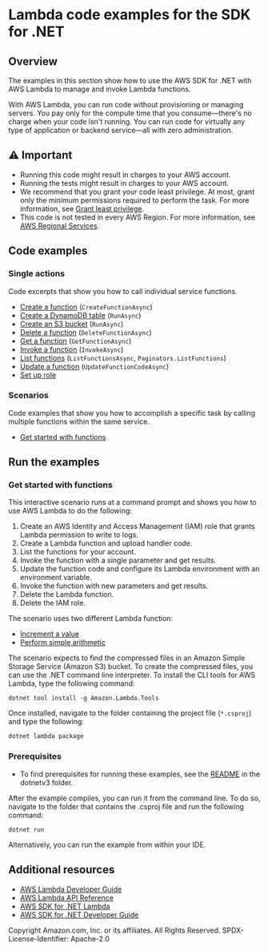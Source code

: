 # Lambda code examples for the SDK for .NET

## Overview

The examples in this section show how to use the AWS SDK for .NET with AWS
Lambda to manage and invoke Lambda functions.

With AWS Lambda, you can run code without provisioning or managing servers. You
pay only for the compute time that you consume—there's no charge when your code
isn't running. You can run code for virtually any type of application or
backend service—all with zero administration.

## ⚠️ Important
* Running this code might result in charges to your AWS account.
* Running the tests might result in charges to your AWS account.
* We recommend that you grant your code least privilege. At most, grant only
  the minimum permissions required to perform the task. For more information, see
  [Grant least privilege](https://docs.aws.amazon.com/IAM/latest/UserGuide/best-practices.html#grant-least-privilege).
* This code is not tested in every AWS Region. For more information, see
  [AWS Regional Services](https://aws.amazon.com/about-aws/global-infrastructure/regional-product-services).

## Code examples

### Single actions
Code excerpts that show you how to call individual service functions.

- [Create a function](scenarios/Lambda_Basics/Lambda_Basics/LambdaMethods.cs) (`CreateFunctionAsync`)
- [Create a DynamoDB table](CreateDynamoDBTableExample/CreateDynamoDBTableExample/Function.cs) (`RunAsync`)
- [Create an S3 bucket](CreateDynamoDBTableExample/CreateDynamoDBTableExample/Function.cs) (`RunAsync`)
- [Delete a function](scenarios/Lambda_Basics/Lambda_Basics/LambdaMethods.cs) (`DeleteFunctionAsync`)
- [Get a function](scenarios/Lambda_Basics/Lambda_Basics/LambdaMethods.cs) (`GetFunctionAsync`)
- [Invoke a function](InvokeFunctionExample/InvokeFunctionExample/InvokeFunction.cs) (`InvokeAsync`)
- [List functions](ListFunctionsExample/ListFunctionsExample/ListFunctions.cs) (`ListFunctionsAsync`, `Paginators.ListFunctions`)
- [Update a function](scenarios/Lambda_Basics/Lambda_Basics/LambdaMethods.cs) (`UpdateFunctionCodeAsync`)
- [Set up role](SetuplambdaRoleExample/SetuplambdaRoleExample/SetupLambdaRole.cs)

### Scenarios

Code examples that show you how to accomplish a specific task by calling
multiple functions within the same service.

- [Get started with functions](/scenarios/Lambda_Basics/Lambda_Basics/LambdaMethods.cs)

## Run the examples

### Get started with functions

This interactive scenario runs at a command prompt and shows you how to use
AWS Lambda to do the following:

1. Create an AWS Identity and Access Management (IAM) role that grants Lambda
   permission to write to logs.
1. Create a Lambda function and upload handler code.
1. List the functions for your account.
1. Invoke the function with a single parameter and get results.
1. Update the function code and configure its Lambda environment with an environment
   variable.
1. Invoke the function with new parameters and get results.
1. Delete the Lambda function.
1. Delete the IAM role.

The scenario uses two different Lambda function:

- [Increment a value](LambdaIncrement/)
- [Perform simple arithmetic](LambdaCalculator/)

The scenario expects to find the compressed files in an Amazon Simple Storage
Service (Amazon S3) bucket. To create the compressed files, you can use the
.NET command line interpreter. To install the CLI tools for AWS Lambda, type the
following command:

`dotnet tool install -g Amazon.Lambda.Tools`

Once installed, navigate to the folder containing the project file (`*.csproj`) and type
the following:

`dotnet lambda package`

### Prerequisites
* To find prerequisites for running these examples, see the
  [README](../README.md#Prerequisites) in the dotnetv3 folder.

After the example compiles, you can run it from the command line. To do so,
navigate to the folder that contains the .csproj file and run the following
command:

```
dotnet run
```

Alternatively, you can run the example from within your IDE.

## Additional resources
* [AWS Lambda Developer Guide](https://docs.aws.amazon.com/lambda/latest/dg/welcome.html)
* [AWS Lambda API Reference](https://docs.aws.amazon.com/lambda/latest/dg/API_Reference.html)
* [AWS SDK for .NET Lambda](https://docs.aws.amazon.com/sdkfornet/v3/apidocs/items/Lambda/NLambda.html)
* [AWS SDK for .NET Developer Guide](https://docs.aws.amazon.com/sdk-for-net/v3/developer-guide/welcome.html)

Copyright Amazon.com, Inc. or its affiliates. All Rights Reserved. SPDX-License-Identifier: Apache-2.0
